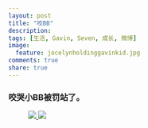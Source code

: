 ```yaml
---
layout: post
title: "咬BB"
description: 
tags: [生活, Gavin, Seven, 成长, 微博]
image:
  feature: jocelynholdinggavinkid.jpg
comments: true
share: true
---
```


### 咬哭小BB被罚站了。 ###


<figure>
  <a  href="{{ site.url }}/images/2014-01-22j.jpg">
  <img src="{{ site.url }}/images/2014-01-22j.jpg">
  </a>
  <a  href="{{ site.url }}/images/2014-01-22k.jpg">
  <img src="{{ site.url }}/images/2014-01-22k.jpg">
  </a>
</figure>
